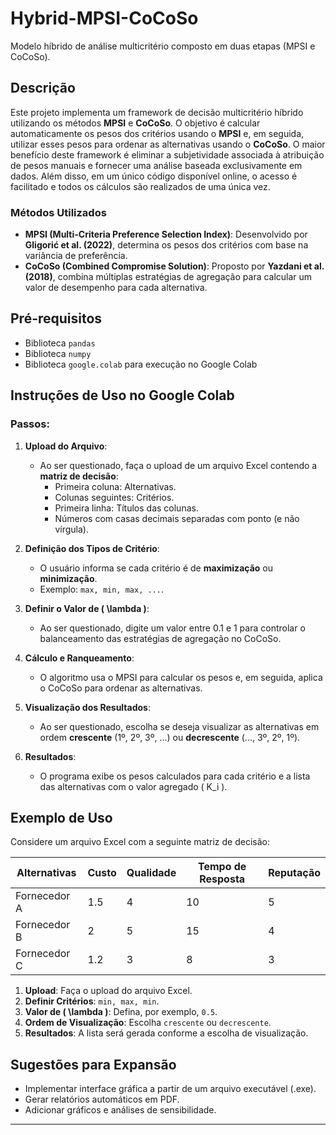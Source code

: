 # Hybrid-MPSI-CoCoSo
Modelo híbrido de análise multicritério composto em duas etapas (MPSI e CoCoSo).

## Descrição
Este projeto implementa um framework de decisão multicritério híbrido utilizando os métodos **MPSI** e **CoCoSo**. O objetivo é calcular automaticamente os pesos dos critérios usando o **MPSI** e, em seguida, utilizar esses pesos para ordenar as alternativas usando o **CoCoSo**.
O maior benefício deste framework é eliminar a subjetividade associada à atribuição de pesos manuais e fornecer uma análise baseada exclusivamente em dados. Além disso, em um único código disponível online, o acesso é facilitado e todos os cálculos são realizados de uma única vez.

### Métodos Utilizados
- **MPSI (Multi-Criteria Preference Selection Index)**: Desenvolvido por **Gligorić et al. (2022)**, determina os pesos dos critérios com base na variância de preferência.
- **CoCoSo (Combined Compromise Solution)**: Proposto por **Yazdani et al. (2018)**, combina múltiplas estratégias de agregação para calcular um valor de desempenho para cada alternativa.

## Pré-requisitos
- Biblioteca `pandas`
- Biblioteca `numpy`
- Biblioteca `google.colab` para execução no Google Colab

## Instruções de Uso no Google Colab

### Passos:
1. **Upload do Arquivo**:
   - Ao ser questionado, faça o upload de um arquivo Excel contendo a **matriz de decisão**:
     - Primeira coluna: Alternativas.
     - Colunas seguintes: Critérios.
     - Primeira linha: Títulos das colunas.
     - Números com casas decimais separadas com ponto (e não vírgula).

2. **Definição dos Tipos de Critério**:
   - O usuário informa se cada critério é de **maximização** ou **minimização**.
   - Exemplo: `max, min, max, ...`.

3. **Definir o Valor de \( \lambda \)**:
   - Ao ser questionado, digite um valor entre 0.1 e 1 para controlar o balanceamento das estratégias de agregação no CoCoSo.

4. **Cálculo e Ranqueamento**:
   - O algoritmo usa o MPSI para calcular os pesos e, em seguida, aplica o CoCoSo para ordenar as alternativas.

5. **Visualização dos Resultados**:
   - Ao ser questionado, escolha se deseja visualizar as alternativas em ordem **crescente** (1º, 2º, 3º, ...) ou **decrescente** (..., 3º, 2º, 1º).

6. **Resultados**:
   - O programa exibe os pesos calculados para cada critério e a lista das alternativas com o valor agregado \( K_i \).

## Exemplo de Uso
Considere um arquivo Excel com a seguinte matriz de decisão:

| Alternativas | Custo   | Qualidade | Tempo de Resposta | Reputação  |
|--------------|---------|-----------|-------------------|------------|
| Fornecedor A | 1.5     | 4         | 10                | 5          |
| Fornecedor B | 2       | 5         | 15                | 4          |
| Fornecedor C | 1.2     | 3         | 8                 | 3          |

1. **Upload**: Faça o upload do arquivo Excel.
2. **Definir Critérios**: `min, max, min`.
3. **Valor de \( \lambda \)**: Defina, por exemplo, `0.5`.
4. **Ordem de Visualização**: Escolha `crescente` ou `decrescente`.
5. **Resultados**: A lista será gerada conforme a escolha de visualização.

## Sugestões para Expansão
- Implementar interface gráfica a partir de um arquivo executável (.exe).
- Gerar relatórios automáticos em PDF.
- Adicionar gráficos e análises de sensibilidade.

---
